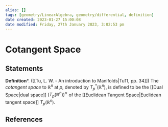 ```yaml
---
alias: []
tags: [geometry/LinearAlgebra, geometry/differential, definition]
date created: 2023-01-27 15:00:08
date modified: Friday, 27th January 2023, 3:02:53 pm
---
```


# Cotangent Space

## Statements

**Definition***. ([[Tu, L. W. - An introduction to Manifolds|Tu11, pp. 34]]) The _cotangent space_ to $\mathbb{R}^n$ at $p$, denoted by $T^*_p (\mathbb{R}^n)$, is defined to be the [[Dual Space|dual space]] $(T_p (\mathbb{R}^n))^∨$ of the [[Euclidean Tangent Space|Euclidean tangent space]] $T_p (\mathbb{R}^n)$.

## References